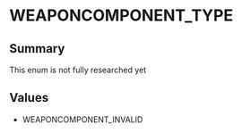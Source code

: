 # WEAPONCOMPONENT_TYPE

## Summary
This enum is not fully researched yet

## Values
* WEAPONCOMPONENT_INVALID